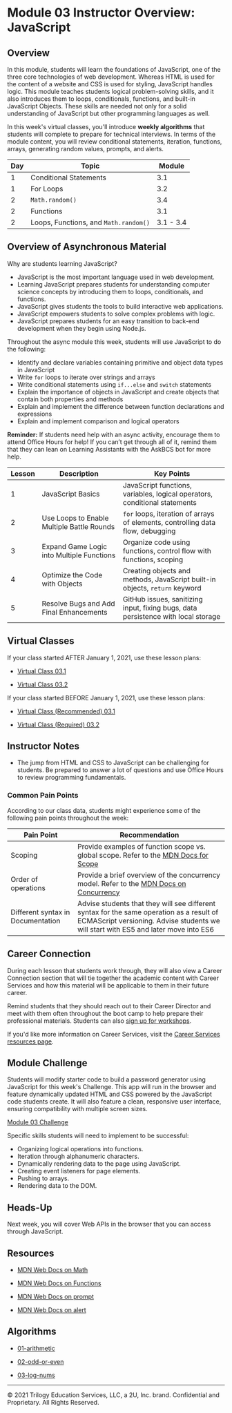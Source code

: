 # Module 03 Instructor Overview: JavaScript

## Overview

In this module, students will learn the foundations of JavaScript, one of the three core technologies of web development. Whereas HTML is used for the content of a website and CSS is used for styling, JavaScript handles logic. This module teaches students logical problem-solving skills, and it also introduces them to loops, conditionals, functions, and built-in JavaScript Objects. These skills are needed not only for a solid understanding of JavaScript but other programming languages as well.

In this week's virtual classes, you'll introduce **weekly algorithms** that students will complete to prepare for technical interviews. In terms of the module content, you will review conditional statements, iteration, functions, arrays, generating random values, prompts, and alerts.

| Day | Topic                                 | Module    |
| --- | ------------------------------------- | --------- |
| 1   | Conditional Statements                | 3.1       |
| 1   | For Loops                             | 3.2       |
| 2   | `Math.random()`                       | 3.4       |
| 2   | Functions                             | 3.1       |
| 2   | Loops, Functions, and `Math.random()` | 3.1 - 3.4 |

## Overview of Asynchronous Material

Why are students learning JavaScript?

* JavaScript is the most important language used in web development.
* Learning JavaScript prepares students for understanding computer science concepts by introducing them to loops, conditionals, and functions.
* JavaScript gives students the tools to build interactive web applications.
* JavaScript empowers students to solve complex problems with logic.
* JavaScript prepares students for an easy transition to back-end development when they begin using Node.js.

Throughout the async module this week, students will use JavaScript to do the following:

* Identify and declare variables containing primitive and object data types in JavaScript
* Write `for` loops to iterate over strings and arrays
* Write conditional statements using `if...else` and `switch` statements
* Explain the importance of objects in JavaScript and create objects that contain both properties and methods
* Explain and implement the difference between function declarations and expressions
* Explain and implement comparison and logical operators

**Reminder:** If students need help with an async activity, encourage them to attend Office Hours for help! If you can’t get through all of it, remind them that they can lean on Learning Assistants with the AskBCS bot for more help.

| Lesson | Description                                | Key Points                                                                        |
| ------ | ------------------------------------------ | --------------------------------------------------------------------------------- |
| 1      | JavaScript Basics                          | JavaScript functions, variables, logical operators, conditional statements        |
| 2      | Use Loops to Enable Multiple Battle Rounds | `for` loops, iteration of arrays of elements, controlling data flow, debugging    |
| 3      | Expand Game Logic into Multiple Functions  | Organize code using functions, control flow with functions, scoping               |
| 4      | Optimize the Code with Objects             | Creating objects and methods, JavaScript built-in objects, `return` keyword       |
| 5      | Resolve Bugs and Add Final Enhancements    | GitHub issues, sanitizing input, fixing bugs, data persistence with local storage |

## Virtual Classes

If your class started AFTER January 1, 2021, use these lesson plans:

* [Virtual Class 03.1](./03.1-REQUIRED.md)

* [Virtual Class 03.2](./03.2-REQUIRED.md)

If your class started BEFORE January 1, 2021, use these lesson plans:

* [Virtual Class (Recommended) 03.1](./03.1-RECOMMENDED.md)

* [Virtual Class (Required) 03.2](./03.2-REQUIRED.md)

## Instructor Notes

* The jump from HTML and CSS to JavaScript can be challenging for students. Be prepared to answer a lot of questions and use Office Hours to review programming fundamentals.

### Common Pain Points

According to our class data, students might experience some of the following pain points throughout the week:

| Pain Point                        | Recommendation                                                                                                                                                                  |
| --------------------------------- | ------------------------------------------------------------------------------------------------------------------------------------------------------------------------------- |
| Scoping                           | Provide examples of function scope vs. global scope. Refer to the [MDN Docs for Scope](https://developer.mozilla.org/en-US/docs/Glossary/Scope)                                 |
| Order of operations               | Provide a brief overview of the concurrency model. Refer to the [MDN Docs on Concurrency](https://developer.mozilla.org/en-US/docs/Web/JavaScript/EventLoop)                    |
| Different syntax in Documentation | Advise students that they will see different syntax for the same operation as a result of ECMAScript versioning. Advise students we will start with ES5 and later move into ES6 |

## Career Connection

During each lesson that students work through, they will also view a Career Connection section that will tie together the academic content with Career Services and how this material will be applicable to them in their future career.

Remind students that they should reach out to their Career Director and meet with them often throughout the boot camp to help prepare their professional materials. Students can also [sign up for workshops](https://careerservicesonlineevents.splashthat.com/).

If you'd like more information on Career Services, visit the [Career Services resources page](https://mycareerspot.org/).

## Module Challenge

Students will modify starter code to build a password generator using JavaScript for this week's Challenge. This app will run in the browser and feature dynamically updated HTML and CSS powered by the JavaScript code students create. It will also feature a clean, responsive user interface, ensuring compatibility with multiple screen sizes.

[Module 03 Challenge](../../01-Class-Content/03-JavaScript/02-Challenge)

Specific skills students will need to implement to be successful:

* Organizing logical operations into functions.
* Iteration through alphanumeric characters.
* Dynamically rendering data to the page using JavaScript.
* Creating event listeners for page elements.
* Pushing to arrays.
* Rendering data to the DOM.

## Heads-Up

Next week, you will cover Web APIs in the browser that you can access through JavaScript.

## Resources

* [MDN Web Docs on Math](https://developer.mozilla.org/en-US/docs/Web/JavaScript/Reference/Global_Objects/Math)

* [MDN Web Docs on Functions](https://developer.mozilla.org/en-US/docs/Web/JavaScript/Guide/Functions)

* [MDN Web Docs on prompt](https://developer.mozilla.org/en-US/docs/Web/API/Window/prompt)

* [MDN Web Docs on alert](https://developer.mozilla.org/en-US/docs/Web/API/Window/alert)

## Algorithms

* [01-arithmetic](../../01-Class-Content/03-JavaScript/03-Algorithms/01-arithmetic)

* [02-odd-or-even](../../01-Class-Content/03-JavaScript/03-Algorithms/02-odd-or-even)

* [03-log-nums](../../01-Class-Content/03-JavaScript/03-Algorithms/03-log-nums)

---
© 2021 Trilogy Education Services, LLC, a 2U, Inc. brand. Confidential and Proprietary. All Rights Reserved.
